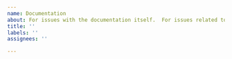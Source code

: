```yaml
---
name: Documentation
about: For issues with the documentation itself.  For issues related to the Clawpack code, including bug reports or requests for new features, please instead add an issue to the appropriate repository, e.g. [pyclaw/issues](https://github.com/clawpack/pyclaw/issues), [amrclaw/issues](https://github.com/clawpack/amrclaw/issues), or [geoclaw/issues](https://github.com/clawpack/geoclaw/issues).
title: ''
labels: ''
assignees: ''

---
```


